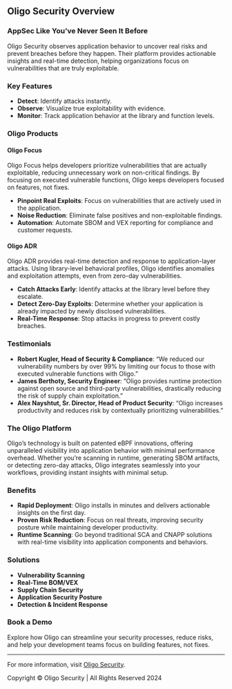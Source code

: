 ## Oligo Security Overview

### AppSec Like You’ve Never Seen It Before
Oligo Security observes application behavior to uncover real risks and prevent breaches before they happen. Their platform provides actionable insights and real-time detection, helping organizations focus on vulnerabilities that are truly exploitable.

### Key Features
- **Detect**: Identify attacks instantly.
- **Observe**: Visualize true exploitability with evidence.
- **Monitor**: Track application behavior at the library and function levels.

### Oligo Products
#### Oligo Focus
Oligo Focus helps developers prioritize vulnerabilities that are actually exploitable, reducing unnecessary work on non-critical findings. By focusing on executed vulnerable functions, Oligo keeps developers focused on features, not fixes.

- **Pinpoint Real Exploits**: Focus on vulnerabilities that are actively used in the application.
- **Noise Reduction**: Eliminate false positives and non-exploitable findings.
- **Automation**: Automate SBOM and VEX reporting for compliance and customer requests.
  
#### Oligo ADR
Oligo ADR provides real-time detection and response to application-layer attacks. Using library-level behavioral profiles, Oligo identifies anomalies and exploitation attempts, even from zero-day vulnerabilities.

- **Catch Attacks Early**: Identify attacks at the library level before they escalate.
- **Detect Zero-Day Exploits**: Determine whether your application is already impacted by newly disclosed vulnerabilities.
- **Real-Time Response**: Stop attacks in progress to prevent costly breaches.

### Testimonials
- **Robert Kugler, Head of Security & Compliance**: “We reduced our vulnerability numbers by over 99% by limiting our focus to those with executed vulnerable functions with Oligo.”
- **James Berthoty, Security Engineer**: “Oligo provides runtime protection against open source and third-party vulnerabilities, drastically reducing the risk of supply chain exploitation.”
- **Alex Nayshtut, Sr. Director, Head of Product Security**: “Oligo increases productivity and reduces risk by contextually prioritizing vulnerabilities.”

### The Oligo Platform
Oligo’s technology is built on patented eBPF innovations, offering unparalleled visibility into application behavior with minimal performance overhead. Whether you’re scanning in runtime, generating SBOM artifacts, or detecting zero-day attacks, Oligo integrates seamlessly into your workflows, providing instant insights with minimal setup.

### Benefits
- **Rapid Deployment**: Oligo installs in minutes and delivers actionable insights on the first day.
- **Proven Risk Reduction**: Focus on real threats, improving security posture while maintaining developer productivity.
- **Runtime Scanning**: Go beyond traditional SCA and CNAPP solutions with real-time visibility into application components and behaviors.

### Solutions
- **Vulnerability Scanning**
- **Real-Time BOM/VEX**
- **Supply Chain Security**
- **Application Security Posture**
- **Detection & Incident Response**

### Book a Demo
Explore how Oligo can streamline your security processes, reduce risks, and help your development teams focus on building features, not fixes.

---

For more information, visit [Oligo Security](https://www.oligo.security/).

Copyright © Oligo Security | All Rights Reserved 2024
